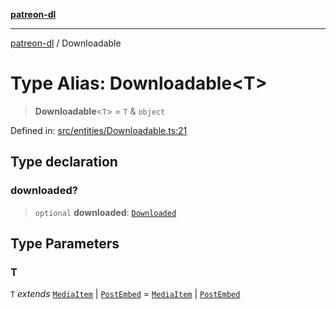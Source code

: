 [**patreon-dl**](../README.md)

***

[patreon-dl](../README.md) / Downloadable

# Type Alias: Downloadable\<T\>

> **Downloadable**\<`T`\> = `T` & `object`

Defined in: [src/entities/Downloadable.ts:21](https://github.com/patrickkfkan/patreon-dl/blob/13dcc2ff5398507f6088673ed657c12686142841/src/entities/Downloadable.ts#L21)

## Type declaration

### downloaded?

> `optional` **downloaded**: [`Downloaded`](../interfaces/Downloaded.md)

## Type Parameters

### T

`T` *extends* [`MediaItem`](MediaItem.md) \| [`PostEmbed`](../interfaces/PostEmbed.md) = [`MediaItem`](MediaItem.md) \| [`PostEmbed`](../interfaces/PostEmbed.md)
